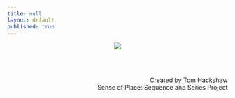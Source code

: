 ```yaml
---
title: null
layout: default
published: true
---
```


<center>

<img src="https://farm1.staticflickr.com/413/19884981246_c9d3ba9374_z_d.jpg">

<center>

<br><br>

<div align="right">
Created by Tom Hackshaw
<br>
Sense of Place: Sequence and Series Project

